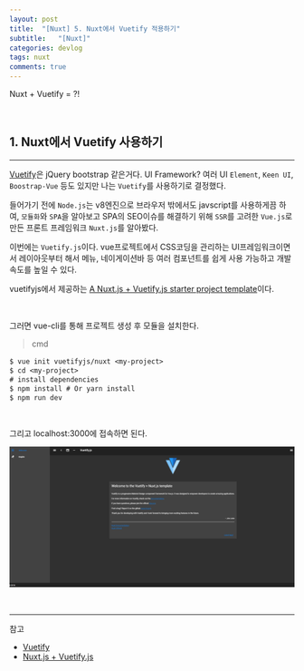 ```yaml
---
layout: post
title:  "[Nuxt] 5. Nuxt에서 Vuetify 적용하기"
subtitle:   "[Nuxt]"
categories: devlog
tags: nuxt
comments: true
---
```


Nuxt + Vuetify = ?!

<br>


## 1. Nuxt에서 Vuetify 사용하기
---

[Vuetify](https://vuetifyjs.com/ko/)은 jQuery bootstrap 같은거다. UI Framework? 여러 UI `Element`, `Keen UI`, `Boostrap-Vue` 등도 있지만 나는 `Vuetify`를 사용하기로 결정했다.


들어가기 전에 `Node.js`는 v8엔진으로 브라우저 밖에서도 javscript를 사용하게끔 하여, `모듈화`와  `SPA`을 알아보고 SPA의 SEO이슈를 해결하기 위해 `SSR`를 고려한  `Vue.js`로 만든 프론트 프레임워크  `Nuxt.js`를 알아봤다.
<br>

이번에는 `Vuetify.js`이다. vue프로젝트에서 CSS코딩을 관리하는 UI프레임워크이면서 레이아웃부터 해서 메뉴, 네이게이션바 등 여러 컴포넌트를 쉽게 사용 가능하고 개발속도를 높일 수 있다.


vuetifyjs에서 제공하는 [A Nuxt.js + Vuetify.js starter project template](https://github.com/vuetifyjs/nuxt)이다. 

<br>

그러면 vue-cli를 통해 프로젝트 생성 후 모듈을 설치한다.

> cmd 

```
$ vue init vuetifyjs/nuxt <my-project>  
$ cd <my-project>                     
# install dependencies
$ npm install # Or yarn install
$ npm run dev
```

<br>

그리고 localhost:3000에 접속하면 된다.

[![Nuxt&Vuetify-s1](/assets/img/devlog/201811/Nuxt&Vuetify-s1.png)]()

<br>


---
참고

+ [Vuetify](https://vuetifyjs.com/ko/)
+ [Nuxt.js + Vuetify.js](https://github.com/vuetifyjs/nuxt)
